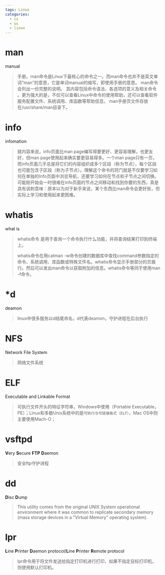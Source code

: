 ```yaml
---
tags: Linux
categories:
  - cs
  - os
  - linux
---
```


# man

manual

> 手册。man命令是Linux下最核心的命令之一。而man命令也并不是英文单词“man”的意思，它是单词manual的缩写，即使用手册的意思。
> man命令会列出一份完整的说明。 其内容包括命令语法、各选项的意义及相关命令 。更为强大的是，不仅可以查看Linux中命令的使用帮助，还可以查看软件服务配置文件、系统调用、库函数等帮助信息。
> man手册页文件存放在/usr/share/man目录下。 

# info

infomation

> 就内容来说，info页面比man page编写得要更好、更容易理解，也更友好，但man page使用起来确实要更容易得多。一个man page只有一页，而info页面几乎总是将它们的内容组织成多个区段（称为节点），每个区段也可能包含子区段（称为子节点）。理解这个命令的窍门就是不仅要学习如何在单独的Info页面中浏览导航，还要学习如何在节点和子节点之间切换。可能刚开始会一时很难在info页面的节点之间移动和找到你要的东西，真是具有讽刺意味：原本以为对于新手来说，某个东西比man命令会更好些，但实际上学习和使用起来更困难。 


# whatis 

what is

> whatis命令 是用于查询一个命令执行什么功能，并将查询结果打印到终端上。
>
> whatis命令在用catman -w命令创建的数据库中查找command参数指定的命令、系统调用、库函数或特殊文件名。whatis命令显示手册部分的页眉行。然后可以发出man命令以获取附加的信息。whatis命令等同于使用man -f命令。 


# *d

deamon

> linux中很多服务以d结尾命名，d代表deamon，守护进程在后台执行


# NFS

Network File System

> 网络文件系统


# ELF

Executable and Linkable Format

> 可执行文件开头的特征字符串，Windows中使用（Portable Executable，PE）；Linux和多数Unix系统中的是`可执行与可链接格式（ELF）`，Mac OS中则主要使用Mach-O； 


# vsftpd 

**V**ery **S**ecure **FTP** **D**aemon

> 安全ftp守护进程


# dd

**D**isc **D**ump

> This utility comes from the original UNIX System operational environment where it was common to replicate secondary memory (mass storage devices in a "Virtual Memory" operating system). 


# lpr

**L**ine **P**rinter **D**aemon protocol/**L**ine **P**rinter **R**emote protocol 

> lpr命令用于将文件发送给指定打印机进行打印，如果不指定目标打印机，则使用默认打印机。 

